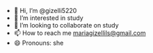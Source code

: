 - 👋 Hi, I’m @gizelli5220
- 👀 I’m interested in study
- 💞️ I’m looking to collaborate on study
- 📫 How to reach me mariagizellils@gmail.com
- 😄 Pronouns: she

<!---
gizelli5220/gizelli5220 is a ✨ special ✨ repository because its `README.md` (this file) appears on your GitHub profile.
You can click the Preview link to take a look at your changes.
--->
